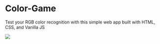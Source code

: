# Color-Game
Test your RGB color recognition with this simple web app built with HTML, CSS, and Vanilla JS

![](colorGame.gif)
